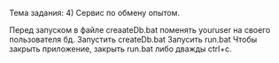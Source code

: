 Тема задания: 4) Сервис по обмену опытом.

Перед запуском в файле creaateDb.bat поменять youruser на своего пользователя бд.
Запустить createDb.bat
Запусить run.bat
Чтобы закрыть приложение, закрыть run.bat либо дважды ctrl+c.
